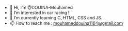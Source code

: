 - 👋 Hi, I’m @DOUINA-Mouhamed
- 👀 I’m interested in car racing !
- 🌱 I’m currently learning C, HTML, CSS and JS.
- 📫 How to reach me : mouhameddouina1104@gmail.com

<!---
DOUINA-Mouhamed/DOUINA-Mouhamed is a ✨ special ✨ repository because its `README.md` (this file) appears on your GitHub profile.
You can click the Preview link to take a look at your changes.
--->
